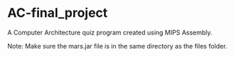 # AC-final_project
A Computer Architecture quiz program created using MIPS Assembly.

Note: Make sure the mars.jar file is in the same directory as the files folder.
